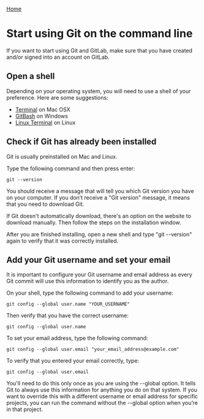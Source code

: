[Home](README.md)
# Start using Git on the command line

If you want to start using Git and GitLab, make sure that you have created and/or signed into an account on GitLab.
## Open a shell

Depending on your operating system, you will need to use a shell of your preference. Here are some suggestions:
* [Terminal](http://blog.teamtreehouse.com/introduction-to-the-mac-os-x-command-line) on Mac OSX
* [GitBash](https://msysgit.github.io/) on Windows
* [Linux Terminal](http://www.howtogeek.com/140679/beginner-geek-how-to-start-using-the-linux-terminal/) on Linux

## Check if Git has already been installed

Git is usually preinstalled on Mac and Linux.

Type the following command and then press enter:

```
git --version
```

You should receive a message that will tell you which Git version you have on your computer. If you don’t receive a "Git version" message, it means that you need to download Git.

If Git doesn't automatically download, there's an option on the website to download manually. Then follow the steps on the installation window.

After you are finished installing, open a new shell and type "git --version" again to verify that it was correctly installed.

## Add your Git username and set your email 

It is important to configure your Git username and email address as every Git commit will use this information to identify you as the author.

On your shell, type the following command to add your username:
```
git config --global user.name "YOUR_USERNAME"
```
Then verify that you have the correct username:
```
git config --global user.name
```
To set your email address, type the following command:
```
git config --global user.email "your_email_address@example.com"
```
To verify that you entered your email correctly, type:
```
git config --global user.email
```
You'll need to do this only once as you are using the --global option. It tells Git to always use this information for anything you do on that system. If you want to override this with a different username or email address for specific projects, you can run the command without the --global option when you’re in that project.
